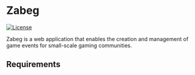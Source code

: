 # Zabeg

[![License](https://img.shields.io/github/license/terghalin/zabeg-rails)](./LICENSE.md)

Zabeg is a web application that enables the creation and management of game events for small-scale gaming communities.

## Requirements
